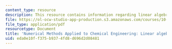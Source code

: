 ```yaml
---
content_type: resource
description: This resource contains information regarding linear algebra 5.
file: https://ol-ocw-studio-app-production.s3.amazonaws.com/courses/10-34-numerical-methods-applied-to-chemical-engineering-fall-2015/eda0e10ff375b9374fd8d696d2d08481_MIT10_34F15_Lec05.pdf
file_type: application/pdf
resourcetype: Document
title: 'Numerical Methods Applied to Chemical Engineering: Linear algebra 5'
uid: eda0e10f-f375-b937-4fd8-d696d2d08481
---
```

